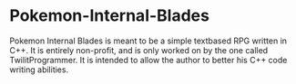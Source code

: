 Pokemon-Internal-Blades
=======================

Pokemon Internal Blades is meant to be a simple textbased RPG written in C++. 
It is entirely non-profit, and is only worked on by the one called TwilitProgrammer. 
It is intended to allow the author to better his C++ code writing abilities.
